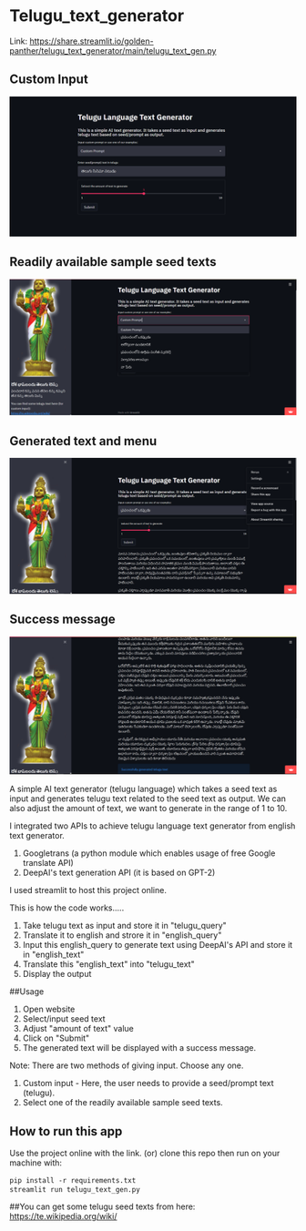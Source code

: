 # Telugu_text_generator

Link: https://share.streamlit.io/golden-panther/telugu_text_generator/main/telugu_text_gen.py

## Custom Input
![alt text](https://github.com/golden-panther/Telugu_text_generator/blob/main/CustomInputPic.png)

## Readily available sample seed texts
![alt text](https://github.com/golden-panther/Telugu_text_generator/blob/main/SampleSeedPic.jpg)

## Generated text and menu
![alt text](https://github.com/golden-panther/Telugu_text_generator/blob/main/MenuPic.jpg)

## Success message
![alt text](https://github.com/golden-panther/Telugu_text_generator/blob/main/SuccessPic.jpg)

A simple AI text generator (telugu language) which takes a seed text as input and generates telugu text related to the seed text as output. We can also adjust the amount of text, we want to generate in the range of 1 to 10.

I integrated two APIs to achieve telugu language text generator from english text generator.
  1. Googletrans (a python module which enables usage of free Google translate API)
  2. DeepAI's text generation API (it is based on GPT-2)

I used streamlit to host this project online.

This is how the code works.....
  1. Take telugu text as input and store it in "telugu_query"
  2. Translate it to english and strore it in "english_query"
  3. Input this english_query to generate text using DeepAI's API and store it in "english_text"
  4. Translate this "english_text" into "telugu_text"
  5. Display the output

##Usage
1. Open website
2. Select/input seed text
3. Adjust "amount of text" value
4. Click on "Submit"
5. The generated text will be displayed with a success message.

Note: There are two methods of giving input. Choose any one.
  1. Custom input - Here, the user needs to provide a seed/prompt text (telugu).
  2. Select one of the readily available sample seed texts.

## How to run this app
Use the project online with the link.
(or)
clone this repo then run on your machine with:
```
pip install -r requirements.txt
streamlit run telugu_text_gen.py
```

##You can get some telugu seed texts from here: 
https://te.wikipedia.org/wiki/
